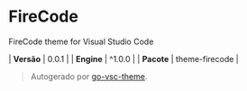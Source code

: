 # FireCode

FireCode theme for Visual Studio Code

| **Versão** | 0.0.1 |
| **Engine** | ^1.0.0 |
| **Pacote** | theme-firecode |

> Autogerado por [go-vsc-theme](https://github.com/natalbu/go-vsc-theme).
